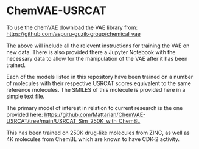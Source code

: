 # ChemVAE-USRCAT

To use the chemVAE download the VAE library from:
https://github.com/aspuru-guzik-group/chemical_vae

The above will include all the relevent instructions for training the VAE on new data. There is also provided there a Jupyter Notebook with the necessary data to allow
for the manipulation of the VAE after it has been trained.

Each of the models listed in this repository have been trained on a number of molecules with their respective USRCAT scores equivalent to the same reference molecules.
The SMILES of this molecule is provided here in a simple text file.

The primary model of interest in relation to current research is the one provided here: 
https://github.com/Mattarian/ChemVAE-USRCAT/tree/main/USRCAT_Sim_250K_with_ChemBL

This has been trained on 250K drug-like molecules from ZINC, as well as 4K molecules from ChemBL which are known to have CDK-2 activity.
